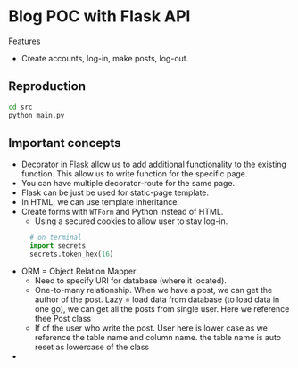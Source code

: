 # Blog POC with Flask API
Features
- Create accounts, log-in, make posts, log-out.

## Reproduction
```sh
cd src
python main.py
```

## Important concepts
- Decorator in Flask allow us to add additional functionality to the existing function. This allow us to write function for the specific page.
- You can have multiple decorator-route for the same page.
- Flask can be just be used for static-page template.
- In HTML, we can use template inheritance.
- Create forms with `WTForm` and Python instead of HTML.
  - Using a secured cookies to allow user to stay log-in.
  ```python
    # on terminal
    import secrets
    secrets.token_hex(16)
  ```
- ORM = Object Relation Mapper
  - Need to specify URI for database (where it located).
  - One-to-many relationship. When we have a post, we can get the author of the post. Lazy = load data from database (to load data in one go), we can get all the posts from single user. Here we reference thee Post class
  - If of the user who write the post. User here is lower case as we reference the table name and column name. the table name is auto reset as lowercase of the class
- 